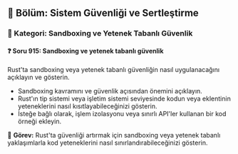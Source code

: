 ## 📘 Bölüm: Sistem Güvenliği ve Sertleştirme
### 🔹 Kategori: Sandboxing ve Yetenek Tabanlı Güvenlik
#### ❓ Soru 915: Sandboxing ve yetenek tabanlı güvenlik

Rust'ta sandboxing veya yetenek tabanlı güvenliğin nasıl uygulanacağını açıklayın ve gösterin.

- Sandboxing kavramını ve güvenlik açısından önemini açıklayın.
- Rust'ın tip sistemi veya işletim sistemi seviyesinde kodun veya eklentinin yeteneklerini nasıl kısıtlayabileceğinizi gösterin.
- İsteğe bağlı olarak, işlem izolasyonu veya sınırlı API'ler kullanan bir kod örneği ekleyin.

🔧 **Görev:** Rust'ta güvenliği artırmak için sandboxing veya yetenek tabanlı yaklaşımlarla kod yeteneklerini nasıl sınırlandırabileceğinizi gösterin.
